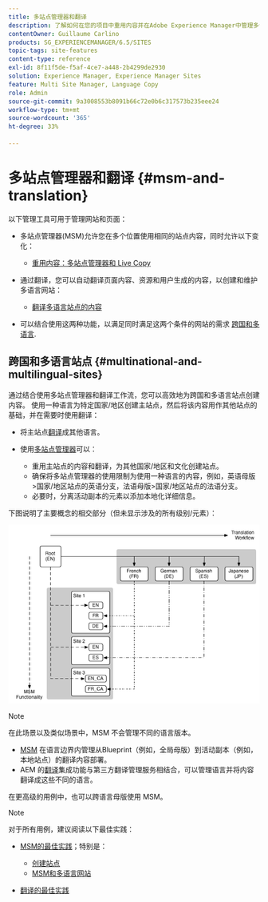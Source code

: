 ```yaml
---
title: 多站点管理器和翻译
description: 了解如何在您的项目中重用内容并在Adobe Experience Manager中管理多语言网站。
contentOwner: Guillaume Carlino
products: SG_EXPERIENCEMANAGER/6.5/SITES
topic-tags: site-features
content-type: reference
exl-id: 8f11f5de-f5af-4ce7-a448-2b4299de2930
solution: Experience Manager, Experience Manager Sites
feature: Multi Site Manager, Language Copy
role: Admin
source-git-commit: 9a3008553b8091b66c72e0b6c317573b235eee24
workflow-type: tm+mt
source-wordcount: '365'
ht-degree: 33%

---
```


# 多站点管理器和翻译 {#msm-and-translation}

以下管理工具可用于管理网站和页面：

* 多站点管理器(MSM)允许您在多个位置使用相同的站点内容，同时允许以下变化：

   * [重用内容：多站点管理器和 Live Copy](/help/sites-administering/msm.md)

* 通过翻译，您可以自动翻译页面内容、资源和用户生成的内容，以创建和维护多语言网站：

   * [翻译多语言站点的内容](/help/sites-administering/translation.md)

* 可以结合使用这两种功能，以满足同时满足这两个条件的网站的需求 [跨国和多语言](#multinational-and-multilingual-sites).

## 跨国和多语言站点 {#multinational-and-multilingual-sites}

通过结合使用多站点管理器和翻译工作流，您可以高效地为跨国和多语言站点创建内容。 使用一种语言为特定国家/地区创建主站点，然后将该内容用作其他站点的基础，并在需要时使用翻译：

* 将主站点[翻译](/help/sites-administering/translation.md)成其他语言。

* 使用[多站点管理器](/help/sites-administering/msm.md)可以：

   * 重用主站点的内容和翻译，为其他国家/地区和文化创建站点。
   * 确保将多站点管理器的使用限制为使用一种语言的内容，例如，英语母版>国家/地区站点的英语分支，法语母版>国家/地区站点的法语分支。
   * 必要时，分离活动副本的元素以添加本地化详细信息。

下图说明了主要概念的相交部分（但未显示涉及的所有级别/元素）：

![显示MSM和翻译主要概念的图](assets/chlimage_1-71a.png)

>[!NOTE]
>
>在此场景以及类似场景中，MSM 不会管理不同的语言版本。
>
>* [MSM](/help/sites-administering/msm.md) 在语言边界内管理从Blueprint（例如，全局母版）到活动副本（例如，本地站点）的翻译内容部署。
>* AEM 的[翻译](/help/sites-administering/translation.md)集成功能与第三方翻译管理服务相结合，可以管理语言并将内容翻译成这些不同的语言。
>
>在更高级的用例中，也可以跨语言母版使用 MSM。

>[!NOTE]
>
>对于所有用例，建议阅读以下最佳实践：
>
>* [MSM的最佳实践](/help/sites-administering/msm-best-practices.md)；特别是：
>
>   * [创建站点](/help/sites-administering/msm-best-practices.md#create-site)
>   * [MSM和多语言网站](/help/sites-administering/msm-best-practices.md#msm-and-multilingual-websites)
>
>* [翻译的最佳实践](/help/sites-administering/tc-bp.md)
